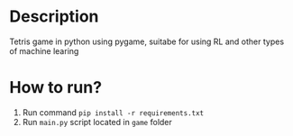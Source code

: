 # Description

Tetris game in python using pygame, suitabe for using RL and other types of machine learing

# How to run?

1. Run command ```pip install -r requirements.txt ```
1. Run ```main.py``` script located in ```game``` folder

